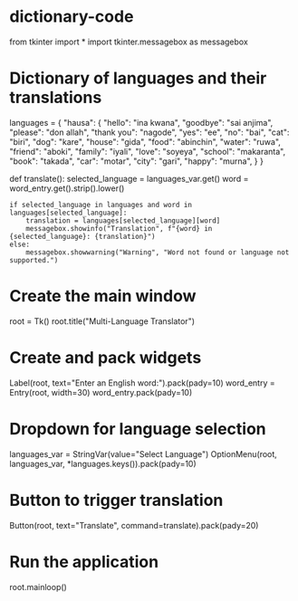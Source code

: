 # dictionary-code
from tkinter import *
import tkinter.messagebox as messagebox

# Dictionary of languages and their translations
languages = {
    "hausa": {
        "hello": "ina kwana",
        "goodbye": "sai anjima",
        "please": "don allah",
        "thank you": "nagode",
        "yes": "ee",
        "no": "bai",
        "cat": "biri",
        "dog": "kare",
        "house": "gida",
        "food": "abinchin",
        "water": "ruwa",
        "friend": "aboki",
        "family": "iyali",
        "love": "soyeya",
        "school": "makaranta",
        "book": "takada",
        "car": "motar",
        "city": "gari",
        "happy": "murna",
        }
}

def translate():
    selected_language = languages_var.get()
    word = word_entry.get().strip().lower()

    if selected_language in languages and word in languages[selected_language]:
        translation = languages[selected_language][word]
        messagebox.showinfo("Translation", f"{word} in {selected_language}: {translation}")
    else:
        messagebox.showwarning("Warning", "Word not found or language not supported.")

# Create the main window
root = Tk()
root.title("Multi-Language Translator")

# Create and pack widgets
Label(root, text="Enter an English word:").pack(pady=10)
word_entry = Entry(root, width=30)
word_entry.pack(pady=10)

# Dropdown for language selection
languages_var = StringVar(value="Select Language")
OptionMenu(root, languages_var, *languages.keys()).pack(pady=10)

# Button to trigger translation
Button(root, text="Translate", command=translate).pack(pady=20)

# Run the application
root.mainloop()
